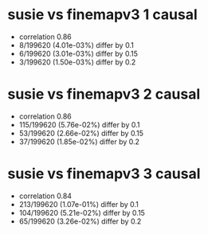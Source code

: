 # susie vs finemapv3  1 causal

- correlation 0.86
- 8/199620 (4.01e-03%) differ by 0.1
- 6/199620 (3.01e-03%) differ by 0.15
- 3/199620 (1.50e-03%) differ by 0.2


# susie vs finemapv3  2 causal

- correlation 0.86
- 115/199620 (5.76e-02%) differ by 0.1
- 53/199620 (2.66e-02%) differ by 0.15
- 37/199620 (1.85e-02%) differ by 0.2


# susie vs finemapv3  3 causal

- correlation 0.84
- 213/199620 (1.07e-01%) differ by 0.1
- 104/199620 (5.21e-02%) differ by 0.15
- 65/199620 (3.26e-02%) differ by 0.2


